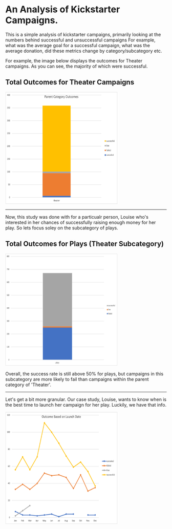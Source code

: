 # An Analysis of Kickstarter Campaigns.
This is a simple analysis of kickstarter campaigns, primarily looking at the numbers behind successful and unsuccessful campaigns
For example, what was the average goal for a successful campaign, what was the average donation, did these metrics change by category/subcategory etc. 


For example, the image below displays the outcomes for Theater campaigns. As you can see, the majority of which were successful.

## Total Outcomes for Theater Campaigns
<img src="https://github.com/carlosjennings1991/kickstarter_analysis/blob/main/parent_category_outcomes.png" width="350" height="350">

---

Now, this study was done with for a particualr person, Louise who's interested in her chances of successfully raising enough money for her play. So lets
focus soley on the subcategory of plays. 

## Total Outcomes for Plays (Theater Subcategory)

<img src="https://github.com/carlosjennings1991/kickstarter_analysis/blob/main/subcategory_statistics.png" width="350" height="350">

Overall, the success rate is still above 50% for plays, but campaigns in this subcategory are more likely to fail than campaigns within
the parent category of 'Theater'.

---

Let's get a bit more granular. Our case study, Louise, wants to know when is the best time to launch her campaign for her play. Luckily, we have that info.

<img src="https://github.com/carlosjennings1991/kickstarter_analysis/blob/main/outcomes_based_on_launch_date.png" width="350" height="350">
